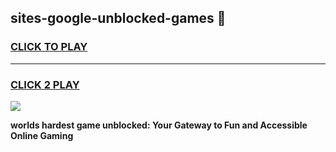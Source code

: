 
## sites-google-unblocked-games 👋
<h3>
<a href="https://premium.freeplayer.one?title=sites-google-unblocked-games&ref=14F">CLICK TO PLAY</a></h3>
<hr>

<h3>
<a href="https://premium.freeplayer.one?title=sites-google-unblocked-games&ref=14F">CLICK 2 PLAY</a>
  
</h3>

<a href="https://premium.freeplayer.one?title=sites-google-unblocked-games&ref=12F/"><img src="https://clearcache.store/games.png"></a>


**worlds hardest game unblocked: Your Gateway to Fun and Accessible Online Gaming**
